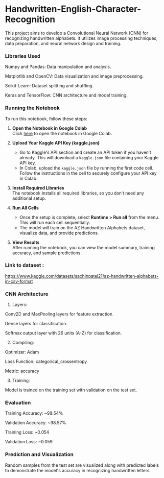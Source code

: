 # Handwritten-English-Character-Recognition

This project aims to develop a Convolutional Neural Network (CNN) for recognizing handwritten alphabets. It utilizes image processing techniques, data preparation, and neural network design and training.

### Libraries Used

Numpy and Pandas: Data manipulation and analysis.

Matplotlib and OpenCV: Data visualization and image preprocessing.

Scikit-Learn: Dataset splitting and shuffling.

Keras and TensorFlow: CNN architecture and model training.


### Running the Notebook

To run this notebook, follow these steps:

1. **Open the Notebook in Google Colab**  
   Click [here](https://colab.research.google.com/github/shraddha0822/Handwritten-English-Character-Recognition/blob/main/Handwritten_English_Character_Recognition.ipynb) to open the notebook in Google Colab.

2. **Upload Your Kaggle API Key (kaggle.json)**  
   - Go to Kaggle's API section and create an API token if you haven’t already. This will download a `kaggle.json` file containing your Kaggle API key.
   - In Colab, upload the `kaggle.json` file by running the first code cell. Follow the instructions in the cell to securely configure your API key in Colab.

3. **Install Required Libraries**  
   The notebook installs all required libraries, so you don’t need any additional setup.

4. **Run All Cells**  
   - Once the setup is complete, select **Runtime > Run all** from the menu. This will run each cell sequentially.
   - The model will train on the AZ Handwritten Alphabets dataset, visualize data, and provide predictions.

5. **View Results**  
   After running the notebook, you can view the model summary, training accuracy, and sample predictions.


### Link to dataset :
 https://www.kaggle.com/datasets/sachinpatel21/az-handwritten-alphabets-in-csv-format

### CNN Architecture

1. Layers:

Conv2D and MaxPooling layers for feature extraction.

Dense layers for classification.

Softmax output layer with 26 units (A-Z) for classification.



2. Compiling:

Optimizer: Adam

Loss Function: categorical_crossentropy

Metric: accuracy



3. Training:

Model is trained on the training set with validation on the test set.

### Evaluation

Training Accuracy: ~98.54%

Validation Accuracy: ~98.57%

Training Loss: ~0.054

Validation Loss: ~0.059


### Prediction and Visualization

Random samples from the test set are visualized along with predicted labels to demonstrate the model's accuracy in recognizing handwritten letters.
